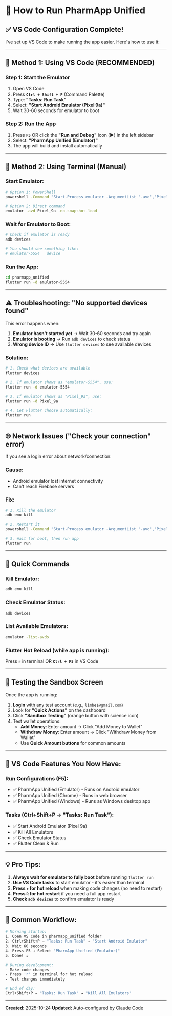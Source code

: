 # 🚀 How to Run PharmApp Unified

## ✅ **VS Code Configuration Complete!**

I've set up VS Code to make running the app easier. Here's how to use it:

---

## 🎯 **Method 1: Using VS Code (RECOMMENDED)**

### **Step 1: Start the Emulator**

1. Open VS Code
2. Press **`Ctrl + Shift + P`** (Command Palette)
3. Type: **"Tasks: Run Task"**
4. Select: **"Start Android Emulator (Pixel 9a)"**
5. Wait 30-60 seconds for emulator to boot

### **Step 2: Run the App**

1. Press **`F5`** OR click the **"Run and Debug"** icon (▶️) in the left sidebar
2. Select: **"PharmApp Unified (Emulator)"**
3. The app will build and install automatically

---

## 🔧 **Method 2: Using Terminal (Manual)**

### **Start Emulator:**
```bash
# Option 1: PowerShell
powershell -Command "Start-Process emulator -ArgumentList '-avd','Pixel_9a','-no-snapshot-load' -WindowStyle Normal"

# Option 2: Direct command
emulator -avd Pixel_9a -no-snapshot-load
```

### **Wait for Emulator to Boot:**
```bash
# Check if emulator is ready
adb devices

# You should see something like:
# emulator-5554   device
```

### **Run the App:**
```bash
cd pharmapp_unified
flutter run -d emulator-5554
```

---

## ⚠️ **Troubleshooting: "No supported devices found"**

This error happens when:
1. **Emulator hasn't started yet** → Wait 30-60 seconds and try again
2. **Emulator is booting** → Run `adb devices` to check status
3. **Wrong device ID** → Use `flutter devices` to see available devices

### **Solution:**
```bash
# 1. Check what devices are available
flutter devices

# 2. If emulator shows as "emulator-5554", use:
flutter run -d emulator-5554

# 3. If emulator shows as "Pixel_9a", use:
flutter run -d Pixel_9a

# 4. Let Flutter choose automatically:
flutter run
```

---

## 🌐 **Network Issues ("Check your connection" error)**

If you see a login error about network/connection:

### **Cause:**
- Android emulator lost internet connectivity
- Can't reach Firebase servers

### **Fix:**
```bash
# 1. Kill the emulator
adb emu kill

# 2. Restart it
powershell -Command "Start-Process emulator -ArgumentList '-avd','Pixel_9a','-no-snapshot-load'"

# 3. Wait for boot, then run app
flutter run
```

---

## 📱 **Quick Commands**

### **Kill Emulator:**
```bash
adb emu kill
```

### **Check Emulator Status:**
```bash
adb devices
```

### **List Available Emulators:**
```bash
emulator -list-avds
```

### **Flutter Hot Reload (while app is running):**
Press **`r`** in terminal OR **`Ctrl + F5`** in VS Code

---

## 🧪 **Testing the Sandbox Screen**

Once the app is running:

1. **Login** with any test account (e.g., `limbe1@gmail.com`)
2. Look for **"Quick Actions"** on the dashboard
3. Click **"Sandbox Testing"** (orange button with science icon)
4. Test wallet operations:
   - **Add Money**: Enter amount → Click "Add Money to Wallet"
   - **Withdraw Money**: Enter amount → Click "Withdraw Money from Wallet"
   - Use **Quick Amount buttons** for common amounts

---

## 🎯 **VS Code Features You Now Have:**

### **Run Configurations (F5):**
- ✅ PharmApp Unified (Emulator) - Runs on Android emulator
- ✅ PharmApp Unified (Chrome) - Runs in web browser
- ✅ PharmApp Unified (Windows) - Runs as Windows desktop app

### **Tasks (Ctrl+Shift+P → "Tasks: Run Task"):**
- ✅ Start Android Emulator (Pixel 9a)
- ✅ Kill All Emulators
- ✅ Check Emulator Status
- ✅ Flutter Clean & Run

---

## 💡 **Pro Tips:**

1. **Always wait for emulator to fully boot** before running `flutter run`
2. **Use VS Code tasks** to start emulator - it's easier than terminal
3. **Press `r` for hot reload** when making code changes (no need to restart)
4. **Press `R` for hot restart** if you need a full app restart
5. **Check `adb devices`** to confirm emulator is ready

---

## 📝 **Common Workflow:**

```bash
# Morning startup:
1. Open VS Code in pharmapp_unified folder
2. Ctrl+Shift+P → "Tasks: Run Task" → "Start Android Emulator"
3. Wait 60 seconds
4. Press F5 → Select "PharmApp Unified (Emulator)"
5. Done! ☕

# During development:
- Make code changes
- Press 'r' in terminal for hot reload
- Test changes immediately

# End of day:
Ctrl+Shift+P → "Tasks: Run Task" → "Kill All Emulators"
```

---

**Created:** 2025-10-24
**Updated:** Auto-configured by Claude Code
